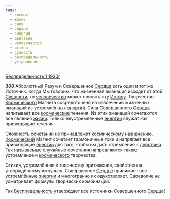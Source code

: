 ```yaml
---
tags:
  - космос
  - жизнь
  - сила
  - сердце
  - энергия
  - действие
  - человечество
  - истина
  - сущность
  - беспредельность
  - устремление
---
```


[Беспредельность 1 1930г](https://127.0.0.1:4002/agni/1930)

___300___
Абсолютный Разум и Совершенное [Сердце](../../../tags/#сердце) есть один и тот же Источник. Когда Мы говорим, что жизненная эманация исходит от этой [Сущности](../../../tags/#сущность), то [человечество](../../../tags/#человечество) может принять эту [Истину](../../../tags/#истина). Творчество [Космического](../../../tags/#космос) Магнита сосредоточено на извлечении жизненных эманаций из устремлённых [энергий](../../../tags/#энергия). Сила Совершенного [Сердца](../../../tags/#сердце) напитывает все [космические](../../../tags/#космос) течения. Из этих эманаций сочетаются все явления [жизни](../../../tags/#жизнь). Только неустремлённые [энергии](../../../tags/#энергия) служат как привходящие течения.   

Сложность сочетаний не принадлежит [космическому](../../../tags/#космос) назначению. [Космический](../../../tags/#космос) Магнит сочетает гармоничные токи и напрягает все привходящие [энергии](../../../tags/#энергия) для того, чтобы им дать стремление к [действию](../../../tags/#действие). Так называемые случайные сочетания направляются также устремлением [космического](../../../tags/#космос) творчества.   

Стихия, устремлённая к творчеству притяжения, свойственна утверждённому импульсу. Совершенное [Сердце](../../../tags/#сердце) принимает все устремлённые [энергии](../../../tags/#энергия) и многогранно их одухотворяет. Своеволие не усматривает формулы творческих комбинаций.   

Так [Беспредельность](../../../tags/#беспредельность) утверждает все источники Совершенного [Сердца](../../../tags/#сердце)!